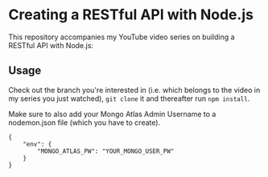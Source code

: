 # Creating a RESTful API with Node.js
This repository accompanies my YouTube video series on building a RESTful API with Node.js: 

## Usage
Check out the branch you're interested in (i.e. which belongs to the video in my series you just watched), ```git clone``` it and thereafter run ```npm install```.

Make sure to also add your Mongo Atlas Admin Username to a nodemon.json file (which you have to create).

```
{
    "env": {
        "MONGO_ATLAS_PW": "YOUR_MONGO_USER_PW"
    }
}
```

